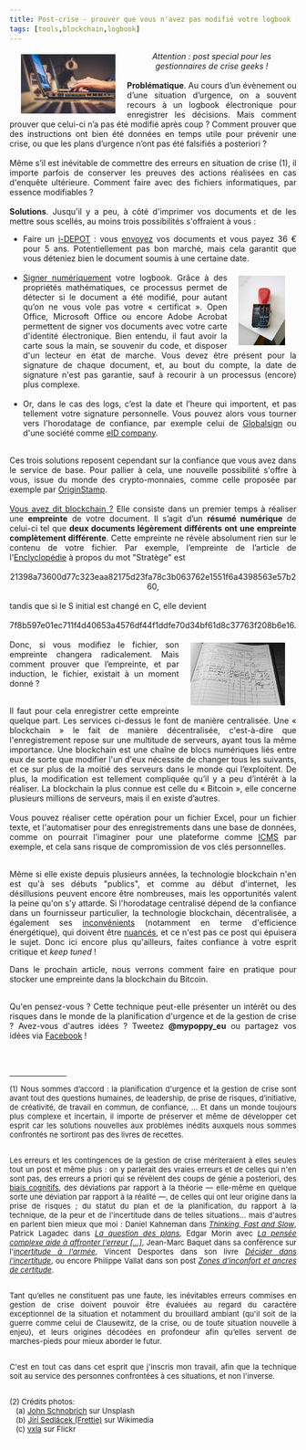 ```yaml
---
title: Post-crise - prouver que vous n'avez pas modifié votre logbook (1/2)
tags: [tools,blockchain,logbook]
---
```

<div style='font-weight:normal;text-align:justify'>
	<img style="width:33%; float:left;margin:5px 20px" src='../images/photo-1516321165247-4aa89a48be28.jpg'>
	<center><i>Attention : post special pour les gestionnaires de crise geeks !</i></center><br>
	<b>Problématique</b>. Au cours d’un évènement ou d’une situation d’urgence, on a souvent recours à un logbook électronique pour enregistrer les décisions. Mais comment prouver que celui-ci n’a pas été modifié après coup ? Comment prouver que des instructions ont bien été données en temps utile pour prévenir une crise, ou que les plans d’urgence n’ont pas été falsifiés a posteriori ?
	 <br><br>
	Même s’il est inévitable de commettre des erreurs en situation de crise (1), il importe parfois de conserver les preuves des actions réalisées en cas d'enquête ultérieure. Comment faire avec des fichiers informatiques, par essence modifiables ?
	<br><br>
	<b>Solutions</b>. Jusqu'il y a peu, à côté d'imprimer vos documents et de les mettre sous scellés, au moins trois possibilités s'offraient à vous :
		<ul>
			<li>Faire un <a href='https://www.boip.int/fr/entrepreneurs/idees/publier-un-idepot'>i-DEPOT</a> : vous <a href='https://www.boip.int/fr/entrepreneurs/idees/publier-un-idepot'>envoyez</a> vos documents et vous payez 36 € pour 5 ans. Potentiellement pas bon marché, mais cela garantit que vous déteniez bien le document soumis à une certaine date.</li><br><img style="width:17%; float:right;margin:5px 20px" src='../images/Czech_office_timestamp.jpg'>
			<li><a href="https://support.office.com/fr-fr/article/ajouter-ou-supprimer-une-signature-num%C3%A9rique-dans-les-fichiers-office-70d26dc9-be10-46f1-8efa-719c8b3f1a2d">Signer numériquement</a> votre logbook. Grâce à des propriétés mathématiques, ce processus permet de détecter si le document a été modifié, pour autant qu’on ne vous vole pas votre « certificat ». Open Office, Microsoft Office ou encore Adobe Acrobat permettent de signer vos documents avec votre carte d'identité électronique. Bien entendu, il faut avoir la carte sous la main, se souvenir du code, et disposer d'un lecteur en état de marche. Vous devez être présent pour la signature de chaque document, et, au bout du compte, la date de signature n'est pas garantie, sauf à recourir à un processus (encore) plus complexe.</li><br>
			<li>Or, dans le cas des logs, c’est la date et l’heure qui importent, et pas tellement votre signature personnelle. Vous pouvez alors vous tourner vers l'horodatage de confiance, par exemple celui de <a href="https://www.globalsign.fr/fr/horodatage/">Globalsign</a> ou d'une société comme <a href="https://www.eidcompany.be/fr/eidsign.php">eID company</a>.</li><br>
		</ul>
	Ces trois solutions reposent cependant sur la confiance que vous avez dans le service de base. Pour pallier à cela, une nouvelle possibilité s'offre à vous, issue du monde des crypto-monnaies, comme celle proposée par exemple par <a href="https://originstamp.org">OriginStamp</a>.<br><br>
	<a href="https://www.youtube.com/watch?v=SSo_EIwHSd4">Vous avez dit blockchain ?</a> Elle consiste dans un premier temps à réaliser une <b>empreinte</b> de votre document. Il s’agit d’un <b>résumé numérique</b> de celui-ci tel que <b>deux documents légèrement différents ont une empreinte complètement différente</b>. Cette empreinte ne révèle absolument rien sur le contenu de votre fichier. Par exemple, l’empreinte de l’article de l'<a href="https://fr.wikisource.org/wiki/L%E2%80%99Encyclop%C3%A9die/1re_%C3%A9dition/STRATEGE" target="_blank">Enclyclopédie</a> à propos du mot "Stratège" est<br><br><center>21398a73600d77c323eaa82175d23fa78c3b063762e1551f6a4398563e57b260,</center><br>tandis que si le S initial est changé en C, elle devient <br><br><center>7f8b597e01ec711f4d40653a4576df44f1ddfe70d34bf61d8c37763f208b6e16.</center><br>

<img style="width:33%; float:right;margin:5px 20px" src='../images/logbook.jpg'>
Donc, si vous modifiez le fichier, son empreinte changera radicalement. Mais comment prouver que l’empreinte, et par induction, le fichier, existait à un moment donné ?<br><br>

Il faut pour cela enregistrer cette empreinte quelque part. Les services ci-dessus le font de manière centralisée. Une « blockchain » le fait de manière décentralisée, c'est-à-dire que l'enregistrement repose sur une multitude de serveurs, ayant tous la même importance. Une blockchain est une chaîne de blocs numériques liés entre eux de sorte que modifier l'un d'eux nécessite de changer tous les suivants, et ce sur plus de la moitié des serveurs dans le monde qui l’exploitent. De plus, la modification est tellement compliquée qu’il y a peu d’intérêt à la réaliser. La blockchain la plus connue est celle du « Bitcoin », elle concerne plusieurs millions de serveurs, mais il en existe d’autres.<br><br>
Vous pouvez réaliser cette opération pour un fichier Excel, pour un fichier texte, et l'automatiser pour des enregistrements dans une base de données, comme on pourrait l'imaginer pour une plateforme comme <a href='http://icmsystem.be/french/index.html'>ICMS</a> par exemple, et cela sans risque de compromission de vos clés personnelles.<br><br>

Même si elle existe depuis plusieurs années, la technologie blockchain n'en est qu'à ses débuts "publics", et comme au début d'internet, les désillusions peuvent encore être nombreuses, mais les opportunités valent la peine qu'on s'y attarde. Si l'horodatage centralisé dépend de la confiance dans un fournisseur particulier, la technologie blockchain, décentralisée, a également ses <a href="https://www.kaspersky.fr/blog/bitcoin-blockchain-issues/9388/">inconvénients</a> (notamment en terme d'efficience énergétique), qui doivent être <a href="https://www.kaspersky.com/blog/good-good-blockchain/19575">nuancés</a>, et ce n'est pas ce post qui épuisera le sujet. Donc ici encore plus qu'ailleurs, faites confiance à votre esprit critique et <i>keep tuned</i> !

Dans le prochain article, nous verrons comment faire en pratique pour stocker une empreinte dans la blockchain du Bitcoin.<br><br>

Qu'en pensez-vous ? Cette technique peut-elle présenter un intérêt ou des risques dans le monde de la planification d'urgence et de la gestion de crise ? Avez-vous d'autres idées ? Tweetez <b>@mypoppy_eu</b> ou partagez vos idées via <a href='https://facebook.com/mypoppyeu'>Facebook</a> !

<br>
<br>
<hr style="max-width: 100px; margin-left:0;">
<div style="font-size:small">
(1) Nous sommes d’accord : la planification d'urgence et la gestion de crise sont avant tout des questions humaines, de leadership, de prise de risques, d’initiative, de créativité, de travail en commun, de confiance, ... Et dans un monde toujours plus complexe et incertain, il importe de préserver et même de développer cet esprit car les solutions nouvelles aux problèmes inédits auxquels nous sommes confrontés ne sortiront pas des livres de recettes.<br><br>

Les erreurs et les contingences de la gestion de crise mériteraient à elles seules tout un post et même plus : on y parlerait des vraies erreurs et de celles qui n'en sont pas, des erreurs a priori qui se révèlent des coups de génie a posteriori, des <a href='https://fr.wikipedia.org/wiki/Biais_cognitif'>biais cognitifs</a>, des déviations par rapport à la théorie — elle-même en quelque sorte une déviation par rapport à la réalité —, de celles qui ont leur origine dans la prise de risques ; du statut du plan et de la planification, du rapport à la technique, de la peur et de l'incertitude dans de telles situations... mais d'autres en parlent bien mieux que moi :  Daniel Kahneman dans <a href='https://en.wikipedia.org/wiki/Thinking,_Fast_and_Slow'><i>Thinking, Fast and Slow</i></a>, Patrick Lagadec dans <a href="https://hal.archives-ouvertes.fr/hal-00422147/document"><i>La question des plans</i></a>, Edgar Morin avec <a href="https://www.lesechos.fr/27/05/2014/LesEchos/21696-159-ECH_edgar-morin-----la-pensee-complexe-aide-a-affronter-l-erreur--l-illusion--l-incertitude-et-le-risque--.htm/"><i>La pensée complexe aide à affronter l'erreur [...]</i></a>, Jean-Marc Baquet dans sa conférence sur l'<a href="https://www.youtube.com/watch?v=Ewsk5fr0xe8"><i>incertitude à l'armée</i></a>, Vincent Desportes dans son livre <a href="https://www.persee.fr/doc/polit_0032-342x_2005_num_70_1_1099_t1_0199_0000_4"><i>Décider dans l'incertitude</i></a>, ou encore Philippe Vallat dans son post <a href='http://www.comitans.ch/fr/component/content/article/39-blog-philippe-vallat/leadership-dans-l-incertitude/145-la-peur'><i>Zones d’inconfort et ancres de certitude</i></a>.<br><br>

Tant qu’elles ne constituent pas une faute, les inévitables erreurs commises en gestion de crise doivent pouvoir être évaluées au regard du caractère exceptionnel de la situation et notamment du brouillard ambiant (qu'il soit de la guerre comme celui de Clausewitz, de la crise, ou de toute situation nouvelle à enjeu), et leurs origines décodées en profondeur afin qu’elles servent de marches-pieds pour mieux aborder le futur.<br><br>

C'est en tout cas dans cet esprit que j'inscris mon travail, afin que la technique soit au service des personnes confrontées à ces situations, et non l'inverse.
<br>
</div>
<div style="font-size:small" id="erreurs_crise">
<br>(2) Crédits photos:<br>
&nbsp;&nbsp;&nbsp;(a) <a href="https://unsplash.com/photos/yFbyvpEGHFQ">John Schnobrich</a> sur Unsplash<br>
&nbsp;&nbsp;&nbsp;(b) <a href="https://commons.wikimedia.org/wiki/File:Czech_office_timestamp.jpg">Jirí Sedlácek (Frettie)</a> sur Wikimedia<br>
&nbsp;&nbsp;&nbsp;(c) <a href="https://www.flickr.com/photos/vxla/5779530912">vxla</a> sur Flickr
</div>
	 </div>

<iframe src="https://www.my-poppy.eu/cnt/cnt.php" width="1" height="1" frameBorder="0">
